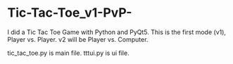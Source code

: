 # Tic-Tac-Toe_v1-PvP-
I did a Tic Tac Toe Game with Python and PyQt5. This is the first mode (v1), Player vs. Player. v2 will be Player vs. Computer.

tic_tac_toe.py is main file.
tttui.py is ui file.
